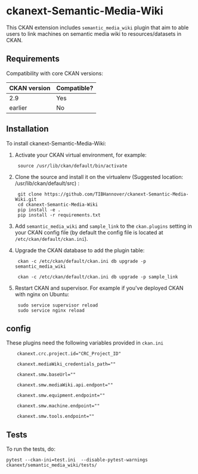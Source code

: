 # ckanext-Semantic-Media-Wiki

This CKAN extension includes `semantic_media_wiki` plugin that aim to able users to link machines on semantic media wiki to resources/datasets in CKAN.



## Requirements

Compatibility with core CKAN versions:

| CKAN version    | Compatible?   |
| --------------- | ------------- |
|  2.9 | Yes    |
| earlier | No |           |



## Installation

To install ckanext-Semantic-Media-Wiki:

1. Activate your CKAN virtual environment, for example:

        source /usr/lib/ckan/default/bin/activate

2. Clone the source and install it on the virtualenv (Suggested location: /usr/lib/ckan/default/src)
:

        git clone https://github.com/TIBHannover/ckanext-Semantic-Media-Wiki.git
        cd ckanext-Semantic-Media-Wiki
        pip install -e .
        pip install -r requirements.txt

3. Add `semantic_media_wiki` and `sample_link` to the `ckan.plugins` setting in your CKAN
   config file (by default the config file is located at
   `/etc/ckan/default/ckan.ini`).

4. Upgrade the CKAN database to add the plugin table:

        ckan -c /etc/ckan/default/ckan.ini db upgrade -p semantic_media_wiki

        ckan -c /etc/ckan/default/ckan.ini db upgrade -p sample_link


4. Restart CKAN and supervisor. For example if you've deployed CKAN with nginx on Ubuntu:

        sudo service supervisor reload
        sudo service nginx reload
        


## config
These plugins need the following variables provided in `ckan.ini`


        ckanext.crc.project.id="CRC_Project_ID"

        ckanext.mediaWiki_credentials_path=""
        
        ckanext.smw.baseUrl=""

        ckanext.smw.mediaWiki.api.endpont=""
        
        ckanext.smw.equipment.endpoint=""
        
        ckanext.smw.machine.endpoint=""
        
        ckanext.smw.tools.endpoint=""



## Tests

To run the tests, do:

    pytest --ckan-ini=test.ini  --disable-pytest-warnings  ckanext/semantic_media_wiki/tests/


